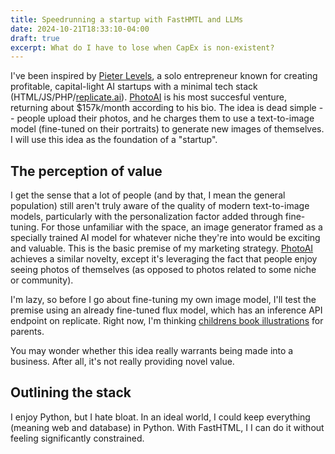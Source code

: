 ```yaml
---
title: Speedrunning a startup with FastHMTL and LLMs
date: 2024-10-21T18:33:10-04:00
draft: true
excerpt: What do I have to lose when CapEx is non-existent?
---
```


I've been inspired by [Pieter Levels](https://x.com/levelsio), a solo entrepreneur known for creating profitable, capital-light AI startups with a minimal tech stack (HTML/JS/PHP/[replicate.ai](https://replicate.com)). [PhotoAI](https://photoai.com) is his most succesful venture, returning about $157k/month according to his bio. The idea is dead simple -- people upload their photos, and he charges them to use a text-to-image model (fine-tuned on their portraits) to generate new images of themselves. I will use this idea as the foundation of a "startup".

## The perception of value

I get the sense that a lot of people (and by that, I mean the general population) still aren't truly aware of the quality of modern text-to-image models, particularly with the personalization factor added through fine-tuning. For those unfamiliar with the space, an image generator framed as a specially trained AI model for whatever niche they're into would be exciting and valuable. This is the basic premise of my marketing strategy. [PhotoAI](https://photoai.com) achieves a similar novelty, except it's leveraging the fact that people enjoy seeing photos of themselves (as opposed to photos related to some niche or community). 

I'm lazy, so before I go about fine-tuning my own image model, I'll test the premise using an already fine-tuned flux model, which has an inference API endpoint on replicate. Right now, I'm thinking [childrens book illustrations](https://replicate.com/samsa-ai/flux-childbook-illustration) for parents.

You may wonder whether this idea really warrants being made into a business. After all, it's not really providing novel value.

## Outlining the stack

I enjoy Python, but I hate bloat. In an ideal world, I could keep everything (meaning web and database) in Python. With FastHTML, I I can do it without feeling significantly constrained.